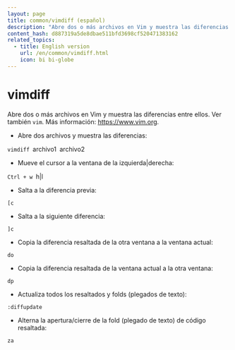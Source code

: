 ```yaml
---
layout: page
title: common/vimdiff (español)
description: "Abre dos o más archivos en Vim y muestra las diferencias entre ellos."
content_hash: d887319a5de8dbae511bfd3698cf520471383162
related_topics:
  - title: English version
    url: /en/common/vimdiff.html
    icon: bi bi-globe
---
```

# vimdiff

Abre dos o más archivos en Vim y muestra las diferencias entre ellos.
Ver también `vim`.
Más información: <https://www.vim.org>.

- Abre dos archivos y muestra las diferencias:

`vimdiff `<span class="tldr-var badge badge-pill bg-dark-lm bg-white-dm text-white-lm text-dark-dm font-weight-bold">archivo1</span>` `<span class="tldr-var badge badge-pill bg-dark-lm bg-white-dm text-white-lm text-dark-dm font-weight-bold">archivo2</span>

- Mueve el cursor a la ventana de la izquierda|derecha:

`Ctrl + w `<span class="tldr-var badge badge-pill bg-dark-lm bg-white-dm text-white-lm text-dark-dm font-weight-bold">h|l</span>

- Salta a la diferencia previa:

`[c`

- Salta a la siguiente diferencia:

`]c`

- Copia la diferencia resaltada de la otra ventana a la ventana actual:

`do`

- Copia la diferencia resaltada de la ventana actual a la otra ventana:

`dp`

- Actualiza todos los resaltados y folds (plegados de texto):

`:diffupdate`

- Alterna la apertura/cierre de la fold (plegado de texto) de código resaltada:

`za`
